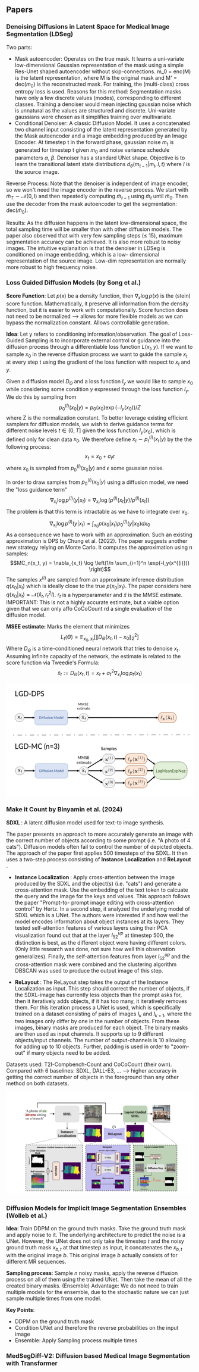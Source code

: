 
<h2>Papers</h2>

<h3>Denoising Diffusions in Latent Space for Medical Image Segmentation (LDSeg)</h3>

Two parts:
- Mask autoencoder: Operates on the true mask. It learns a uni-variate low-dimensional Gaussian representation of the mask using a simple Res-Unet shaped autoencoder without skip-connections. m_0 = enc(M) is the latent representation, where M is the original mask and M' = dec($m_0$) is the reconstructed mask. For training, the (multi-class) cross entropy loss is used.
Reasons for this method: Segmentation masks have only a few discrete values (modes), corresponding to different classes. Training a denoiser would mean injecting gaussian noise which is unnatural as the values are structured and discrete. Uni-variate gaussians were chosen as it simplifies training over multivariate. 
- Conditional Denoiser: A classic Diffusion Model. It uses a concatenated two channel input consisting of the latent representation generated by the Mask autoencoder and a image embedding produced by an Image Encoder. At timestep t in the forward phase, gaussian noise $m_t$ is generated for timestep t given $m_0$ and noise variance schedule parameters $\alpha$, $\beta$. Denoiser has a standard UNet shape. Objective is to learn the transitional latent state distributions
$d_{\theta} (m_{t−1}|m_t, I, t)$ where $I$ is the source image.

Reverse Process: Note that the denoiser is independent of image encoder, so we won't need the image encoder in the reverse process. We start with $\tilde{m}_T \sim \mathcal{N}(0, \text{I})$ and then repeatedly computing $\tilde{m}_{t-1}$ using $\tilde{m}_{t}$ until $\tilde{m}_{0}$. Then use the decoder from the mask autoencoder to get the segmentation: dec($\tilde{m}_{0}$). 

Results:
As the diffusion happens in the latent low-dimensional space, the total sampling time will be smaller than with other diffusion models. The paper also observed that with very few sampling steps ($\leq$ 15),  maximum segmentation accuracy can be achieved. 
It is also more robust to noisy images. The intuitive explanaition is that the denoiser in LDSeg is conditioned on image embedding, which is a low-
dimensional representation of the source image. Low-dim representation are normally more robust to high frequency noise.


<h3> Loss Guided Diffusion Models (by Song et al.) </h3>

<b>Score Function</b>: Let $p(x)$ be a density function, then $\nabla_x \log p(x)$ is the (stein) score function. Mathematically, it preserve all information from the density function, but it is easier to work with computationally. Score function does not need to be normalized --> allows for more flexible models as we can bypass the normalization constant. Allows controllable generation. 

<b>Idea</b>: Let y refers to conditioning information/observation. The goal of Loss-Guided Sampling is to incorporate external control or guidance into the diffusion process through a differentiable loss function $L(x_t,y)$. If we want to sample $x_0$ in the reverse diffusion process we want to guide the sample $x_t$ at every step t using the gradient of the loss function with respect to $x_t$ and $y$. 
<!-- $$\nabla_{x_t} \log p(x_t | y) \propto - \nabla_{x_t} L(x_t, y)$$

The sampling equation would then be
$$x_{t-1} = x_t + \gamma \nabla_{x_t} \log p(x_t | y) + \epsilon $$
where $\gamma$ is the stepsize and $\epsilon$ gaussian noise. Thanks to the gradient term, the $x_t$ will be guided towards a region of samples that minimizes the loss $L(x_t, y)$. 
Via bias rule we get 
$$\nabla_{x_t} \log p(x_t | y) = \nabla_{x_t} \log p(y | x_t) + \nabla_{x_t} \log p(x_t)$$

So in order to do our reverse process we need to computed $ \nabla_{x_t} \log p(y | x_t)$ at every timestep t. 

<b>The problem of Loss-Guided Diffusion:</b> Given a diffusion model $D_\Theta$ and a loss function $l_y(x_0)$ defined only for noiseless data $x_0$, estimate the loss guidance term $\nabla_{x_t} \log p(y | x_t)$ for all $t \in (0, T]$. Notice that the paper also uses the notation $\nabla_{x_t} \log p^{(l)}(y | x_t)$. 

However, $\nabla_{x_t} \log p(y | x_t)$ is generally untractable. Need to work with approximations:
- DPS: $\nabla_{x_t} \log p(x_t | y) = DPS(x_t, y) := \nabla_{x_t} \log p(\hat{x}_t | y)$, where $\hat{x}_t$ is MMSE estimator of $x_0$ given $x_t, \sigma_t$, i.e. the element that minimizes
$$L_t(\Theta) = \mathbb{E}_{x_0, x_t}[\| D_\Theta(x_t, t) - x_0 \|^2_2]$$ -->


Given a diffusion model $D_\Theta$ and a loss function $l_y$ we would like to sample $x_0$ while considering some condition $y$ expressed through the loss function $l_y$.
We do this by sampling from 
$$p_0^{(l)}(x_0 | y) = p_0(x_0)\exp(-l_y(x_0)) / Z$$
where Z is the normalization constant. To better leverage existing efficient
samplers for diffusion models, we wish to derive guidance terms for different noise levels $t \in (0, T ]$ given the loss function $l_y(x_0)$, which is defined only for clean data $x_0$.
We therefore define $x_t \sim p_t^{(l)} (x_t|y)$ by the the following process:
$$x_t = x_0 + \sigma_t \epsilon$$
where $x_0$ is sampled from $p_0^{(l)}(x_0 | y)$ and $\epsilon$ some gaussian noise. 

In order to draw samples from $p_0^{(l)}(x_0 | y)$ using a diffusion model, we need the "loss guidance term" 
$$\nabla_{x_t} \log p^{(l)}(y | x_t) = \nabla_{x_t} \log (p^{(l)}(x_t | y) / p^{(l)}(x_t))$$
The problem is that this term is intractable as we have to integrate over $x_0$.
$$\nabla_{x_t} \log p^{(l)}(y | x_t) = \int_{x_0} p(x_0 | x_t) p_0^{(l)} (y | x_0) dx_0$$
As a consequence we have to work with an approximation. Such an existing approximation is DPS by Chung et al. (2022). The paper suggests another new strategy relying on Monte Carlo. It computes the approximation using n samples:
$$MC_n(x_t, y) = \nabla_{x_t} \log \left(1/n \sum_{i=1}^n \exp(-l_y(x^{(i)})) \right)$$
The samples $x^{(i)}$ are sampled from an approximate inference distribution $q(x_0|x_t)$ which is ideally close to the true $p(x_0|x_t)$. The paper considers here $q(x_0 | x_t) = \mathcal{N}(\hat{x}_t, r^2_tI)$. $r_t$ is a hyperparameter and $\hat{x}$ is the MMSE estimate. IMPORTANT: This is not a highly accurate estimate, but a viable option given that we can only affo CoCoCount rd a single evaluation of
the diffusion model. 

<b> MSEE estimate: </b> Marks the element that minimizes
$$L_t(\Theta) = \mathbb{E}_{x_0, x_t}[\| D_\Theta(x_t, t) - x_0 \|^2_2]$$
Where $D_\Theta$ is a time-conditioned neural network that tries to denoise $x_t$. Assuming infinite capacity of the network, the estimate is related to the score function via Tweedie's Formula: 
$$\hat{x}_t := D_\Theta(x_t, t) = x_t + \sigma_t^2 \nabla_{x_t} \log p_t(x_t)$$ 


<img title="Hello" alt="" src="images/lgd-mc_vs_lgd-dps.png">

<h3> Make it Count by Binyamin et al. (2024) </h3>

<b> SDXL </b>: A latent diffusion model used for text-to image synthesis.

The paper presents an approach to more accurately generate  an image with the correct number of objects according to some prompt (i.e. "A photo of 4 cats"). Diffusion models often fail to control the number of depicted objects.
The approach of the paper first applies 500 timesteps of the SDXL. It then uses a two-step process consisting of <b> Instance Localization </b> and <b> ReLayout </b>. 

- <b> Instance Localization </b>: Apply cross-attention between the image produced by the SDXL and the object(s) (i.e. "cats") and generate a cross-attention mask. Use the embedding of the text token to calcuate the query and the image for the keys and values. This approach follows the paper "Prompt-to-
prompt image editing with cross-attention control" by Hertz. In a second step, it analyzed the underlying model of SDXL which is a UNet. The authors were interested if and how well the model encodes information about object instances at its layers. They tested self-attention features of various layers using their PCA visualization  found out that at the layer $l^{up}_{52}$ at timestep 500, the distinction is best, as the different object were having different colors. (Only little research was done, not sure how well this observation generalizes). Finally, the self-attention features from layer $l^{up}_{52}$ and the cross-attention mask were combined and the clustering algorithm DBSCAN was used to produce the output image of this step. 

- <b> ReLayout </b>: The ReLayout step takes the output of the Instance Localization as input.  This step should correct the number of objects, if the SDXL-image has currently less objects than the prompt asks for, then it iteratively adds objects, if it has too many, it iteratively removes them. For this iteration process a UNet is used, which is specifically trained on a dataset consisting of pairs of images $I_k$ and $I_{k+1}$, where the two images only differ by one in the number of objects. 
From these images, binary masks are produced for each object. The binary masks are then used as input channels. It supports up to 9 different objects/input channels. The number of output-channels is 10 allowing for adding up to 10 objects. Further, padding is used in order to "zoom-out" if many objects need to be added. 

Datasets used: T2I-Compbench-Count and CoCoCount (their own).
Compared with 6 baselines: SDXL, DALL-E3, ...
 --> higher accuracy in getting the correct number of objects in the foreground than any other method on both datasets.  


<img title="make_it_count" alt="make_it_count" src="images/make_it_count_architecture.png">

<h3>Diffusion Models for Implicit Image Segmentation Ensembles (Wolleb et al.)</h3>

<b>Idea</b>: Train DDPM on the ground truth masks. Take the ground truth mask and apply noise to it. The underlying architecture to predict the noise is a UNet. However, the UNet does not only take the timestep $t$ and the noisy ground truth mask $x_{b,t}$ at that timestep as input, it concatenates the $x_{b,t}$ with the original image $b$. This original image $b$ actually consists of for different MR sequences. 

<b>Sampling process</b>: Sample $n$ noisy masks, apply the reverse diffusion process on all of them using the trained UNet. Then take the mean of all the created binary masks. (Ensemble) Advantage: We do not need to train multiple models for the ensemble, due to the stochastic nature we can just sample multiple times from one model. 

<b>Key Points</b>:
- DDPM on the ground truth mask
- Condition UNet and therefore the reverse probabilities on the input image
- Ensemble: Apply Sampling process multiple times


<h3>MedSegDiff-V2: Diffusion based Medical Image Segmentation with Transformer</h3>



<!-- Dear Prof. Wattenhofer

Sorry for my late response, I spent some time on vacation, before starting with the thesis. 
First of all, thank you for formally supervising my thesis. You won't have to supervise for content, this will all be done by the Department of Quantitative Biomedicine from UZH. 
My supervisors had a question about the grading. Do you plan on grading the work as well and then take the average of your grade and the one from my supervisors or will you not participate



Hoi
Mir isch mitteilt wurde dass du nanig bim Bauer Sport gsi bisch zum de Trainer aaprobieren und de bstellzettel usfülle. S Fenster isch jetzt verlängeret wurde bis und mit de Samstig (14.9). Wenn du also en Trainer ha möchtisch bitt ich dich das i de NEGGSTE 2 TÄG na z erledige oder öper anders verbii zschicke wo für dich de bstellzettel mit de entsprechende grössene uusfüllt. Süscht gits kein Trainer!
Lg Stefan -->